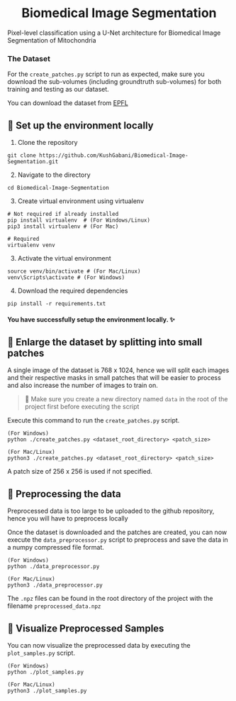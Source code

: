 <center>
    
# Biomedical Image Segmentation

</center>

Pixel-level classification using a U-Net architecture for Biomedical Image Segmentation of Mitochondria

### The Dataset
For the `create_patches.py` script to run as expected, make sure you download the sub-volumes (including groundtruth sub-volumes) for both training and testing as our dataset.

You can download the dataset from [EPFL](https://www.epfl.ch/labs/cvlab/data/data-em/)

## 🚀 Set up the environment locally
1. Clone the repository
```shell
git clone https://github.com/KushGabani/Biomedical-Image-Segmentation.git
```
2. Navigate to the directory
```shell
cd Biomedical-Image-Segmentation
```
3. Create virtual environment using virtualenv
```shell
# Not required if already installed
pip install virtualenv  # (For Windows/Linux)
pip3 install virtualenv # (For Mac)

# Required
virtualenv venv
```
3. Activate the virtual environment
```shell
source venv/bin/activate # (For Mac/Linux)
venv\Scripts\activate # (For Windows)
```
4. Download the required dependencies
```shell
pip install -r requirements.txt
```
#### You have successfully setup the environment locally. ✨


## 🥓 Enlarge the dataset by splitting into small patches
A single image of the dataset is 768 x 1024, hence we will split each images and their respective masks in small patches that will be easier to process and also increase the number of images to train on.

> 🚨 Make sure you create a new directory named `data` in the root of the project first before executing the script

Execute this command to run the `create_patches.py` script.
```shell
(For Windows)
python ./create_patches.py <dataset_root_directory> <patch_size>

(For Mac/Linux)
python3 ./create_patches.py <dataset_root_directory> <patch_size>
```
A patch size of 256 x 256 is used if not specified.

## 🎡 Preprocessing the data
Preprocessed data is too large to be uploaded to the github repository, hence you will have to preprocess locally

Once the dataset is downloaded and the patches are created, you can now execute the `data_preprocessor.py` script to preprocess and save the data in a numpy compressed file format.
```shell
(For Windows)
python ./data_preprocessor.py
  
(For Mac/Linux)
python3 ./data_preprocessor.py
```
The `.npz` files can be found in the root directory of the project with the filename `preprocessed_data.npz`

## 🎋 Visualize Preprocessed Samples
You can now visualize the preprocessed data by executing the `plot_samples.py` script.
```shell
(For Windows)
python ./plot_samples.py

(For Mac/Linux)
python3 ./plot_samples.py
```